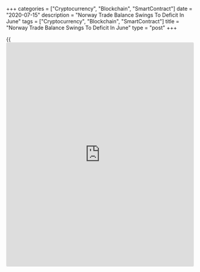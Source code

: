+++
categories = ["Cryptocurrency", "Blockchain", "SmartContract"]
date = "2020-07-15"
description = "Norway Trade Balance Swings To Deficit In June"
tags = ["Cryptocurrency", "Blockchain", "SmartContract"]
title = "Norway Trade Balance Swings To Deficit In June"
type = "post"
+++

{{<iframe id="large-banner" src="https://www.bounty.group/#slide=13.0" width="100%" height="600" scrolling="no" style="border: 0px solid rgb(216, 221, 230); border-radius: 3px;">}}

Norway's trade balance swung to a deficit in June, as exports declined
amid rising imports, data from Statistics Norway showed on Wednesday.

The trade balance registered a deficit of NOK 10.24 billion in June
versus a surplus of NOK 6.06 billion in the same month last year. In
May, the trade deficit was NOK 1.39 billion.

Exports dropped 15.56 percent year-on-year in June and decreased 0.6
percent from a month ago.

At the same time, imports rose 10.0 percent annually in June and
increased 14.8 percent from the previous month.

The mainland trade deficit increased to NOK 30.77 billion in June from
NOK 24.85 billion in the previous month. In the same month last year,
the trade deficit was NOK 22.99 billion.

For comments and feedback [contact](https://www.playgroundfx.com/contact/): editorial@rtt[news](https://www.letsplayfx.com/blog/forex-news-website/).com

[Economic News][1]

 **What parts of the world are seeing the best (and worst) economic
performances lately? Click[here][2] to check out our [Econ Scorecard][2]
and find out! See up-to-the-moment [ranking](https://www.playgroundfx.com/blog/crypto-exchange-ranking/)s for the best and worst
performers in [GDP][3], [unemployment rate][4], [inflation][5] and much
more.**

   1. www.rtt[news](https://www.letsplayfx.com/blog/forex-news-website/).com/Content/EconomicNews.aspx
   2. www.rtt[news](https://www.letsplayfx.com/blog/forex-news-website/).com/economic-scorecard/world-rank/PPI/highest-performance.aspx
   3. www.rtt[news](https://www.letsplayfx.com/blog/forex-news-website/).com/economic-scorecard/world-rank/GDP/highest-performance.aspx
   4. www.rtt[news](https://www.letsplayfx.com/blog/forex-news-website/).com/economic-scorecard/world-rank/unemployment-rate/lowest-performance.aspx
   5. www.rtt[news](https://www.letsplayfx.com/blog/forex-news-website/).com/economic-scorecard/world-rank/CPI/highest-performance.aspx